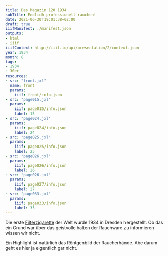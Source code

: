 ```yaml
---
title: Das Magazin 120 1934
subTitle: Endlich professionell rauchen!
date: 2021-06-30T19:01:38+02:00
draft: true
iiifManifest: ./manifest.json
outputs:
- html
- iiif
iiifContext: http://iiif.io/api/presentation/2/context.json
year: 1934
month: 8
tags:
- 1934
- 30er
resources:
- src: "front.jxl"
  name: front
  params:
    iiif: front/info.json
- src: "page015.jxl"
  params:
    iiif: page015/info.json
    label: 15
- src: "page024.jxl"
  params:
    iiif: page024/info.json
    label: 24
- src: "page025.jxl"
  params:
    iiif: page025/info.json
    label: 25
- src: "page026.jxl"
  params:
    iiif: page026/info.json
    label: 26
- src: "page026.jxl"
  params:
    iiif: page027/info.json
    label: 27
- src: "page033.jxl"
  params:
    iiif: page033/info.json
    label: 33
---
```


Die erste [Filterzigarette](https://de.wikipedia.org/wiki/Zigarette) der Welt wurde 1934 in Dresden hergestellt. Ob das ein Grund war über das geistvolle halten der Rauchware zu informieren wissen wir nicht.

<!--more-->

Ein Highlight ist natürlich das Röntgenbild der Raucherhände. Abe darum geht es hier ja eigentlich gar nicht.
